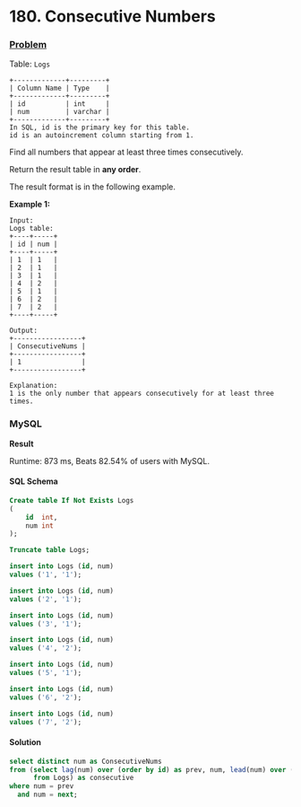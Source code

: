 # 180. Consecutive Numbers

### [Problem](https://leetcode.com/problems/consecutive-numbers/description)

Table: `Logs`

```
+-------------+---------+
| Column Name | Type    |
+-------------+---------+
| id          | int     |
| num         | varchar |
+-------------+---------+
In SQL, id is the primary key for this table.
id is an autoincrement column starting from 1.
```

Find all numbers that appear at least three times consecutively.

Return the result table in **any order**.

The result format is in the following example.

**Example 1:**

```
Input:
Logs table:
+----+-----+
| id | num |
+----+-----+
| 1  | 1   |
| 2  | 1   |
| 3  | 1   |
| 4  | 2   |
| 5  | 1   |
| 6  | 2   |
| 7  | 2   |
+----+-----+

Output:
+-----------------+
| ConsecutiveNums |
+-----------------+
| 1               |
+-----------------+

Explanation: 
1 is the only number that appears consecutively for at least three times.
```

### MySQL

**Result**

Runtime: 873 ms, Beats 82.54% of users with MySQL.

#### SQL Schema

```sql
Create table If Not Exists Logs
(
    id  int,
    num int
);

Truncate table Logs;

insert into Logs (id, num)
values ('1', '1');

insert into Logs (id, num)
values ('2', '1');

insert into Logs (id, num)
values ('3', '1');

insert into Logs (id, num)
values ('4', '2');

insert into Logs (id, num)
values ('5', '1');

insert into Logs (id, num)
values ('6', '2');

insert into Logs (id, num)
values ('7', '2');
```

#### Solution

```sql
select distinct num as ConsecutiveNums
from (select lag(num) over (order by id) as prev, num, lead(num) over (order by id) as next
      from Logs) as consecutive
where num = prev
  and num = next;
```

